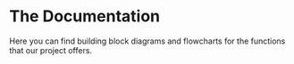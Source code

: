 # The Documentation

Here you can find building block diagrams and flowcharts for the functions that our project offers.